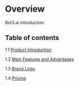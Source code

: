 # Overview

Bot3.ai introduction

## Table of contents

1.1 [Product Introduction](./1.1_Product_Introduction.md)

1.2 [Main Features and Advantages](./1.2_Main_Features_and_Advantages.md)

1.3 [Brand Logo](./1.3_Brand_Logo.md)

1.4 [Pricing](./1.4_Pricing.md)